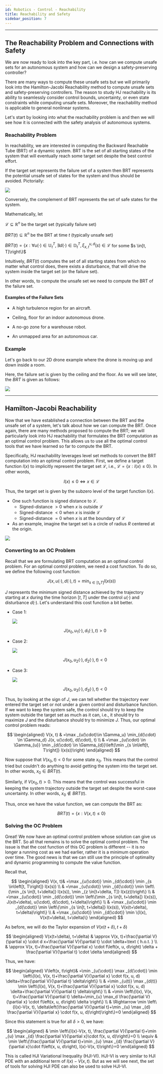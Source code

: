 ```yaml
---
id: Robotics - Control - Reachability
title: Reachability and Safety
sidebar_position: 7
---
```

---

## The Reachability Problem and Connections with Safety

We are now ready to look into the key part, i.e. how can we compute unsafe sets for an autonomous system and how can we design a safety-preserving controller?

There are many ways to compute these unsafe sets but we will primarily look into the Hamilton-Jacobi Reachability method to compute unsafe sets and safety-preserving controllers. The reason to study HJ reachability is its ability to seamlessly consider control bounds, uncertainty, or even state constraints while computing unsafe sets. Moreover, the reachability method is applicable to general nonlinear systems.

Let's start by looking into what the reachability problem is and then we will see how it is connected with the safety analysis of autonomous systems.

### Reachability Problem

In reachability, we are interested in computing the Backward Reachable Tube (BRT) of a dynamic system. BRT is the set of all starting states of the system that will eventually reach some target set despite the best control effort.

If the target set represents the failure set of a system then BRT represents the potential unsafe set of states for the system and thus should be avoided. Pictorially:

![](/img/Robotics/Reachability_1.png)

Conversely, the complement of BRT represents the set of safe states for the system.

Mathematically, let

$\mathcal{L} \subseteq \mathbb{R}^{n}$ be the target set (typically failure set)

$B R T(t) \subseteq \mathbb{R}^{n}$ be the BRT at time $t$ (typically unsafe set)

$B R T(t)=\left\{x: \forall u(\cdot) \in \mathbb{U}_{t}^{T}, \exists d(\cdot) \in \mathbb{D}_{t}^{T}, \xi_{x, t}^{u, d}(s) \in \mathcal{L}\right.$ for
some $s \in[t, T]\right\}$

Intuitively, $B R T(t)$ computes the set of all starting states from which no matter what control does, there exists a disturbance, that will drive the system inside the target set (or the failure set).

In other words, to compute the unsafe set we need to compute the BRT of the failure set.

#### Examples of the Failure Sets

- A high turbulence region for an aircraft.

- Ceiling, floor for an indoor autonomous drone.

- A no-go zone for a warehouse robot.

- An unmapped area for an autonomous car.

### Example

Let's go back to our 2D drone example where the drone is moving up and down inside a room.

Here, the failure set is given by the ceiling and the floor. As we will see later, the $B R T$ is given as follows:

![](/img/Robotics/Reachability_2.png)

---

## Hamilton-Jacobi Reachability

Now that we have established a connection between the BRT and the unsafe set of a system, let's talk about how we can compute the BRT. Once again, there are many methods proposed to compute the BRT; we will particularly look into HJ reachability that formulates the BRT computation as an optimal control problem. This allows us to use all the optimal control tools that we have learned so far to compute the BRT.

Specifically, HJ reachability leverages level set methods to convert the BRT computation into an optimal control problem. First, we define a target function $l(x)$ to implicitly represent the target set $\mathcal{L}$, i.e., $\mathcal{L}=\{x: l(x) \leq 0\}$. In other words,

$$
l(x) \leq 0 \Leftrightarrow x \in \mathcal{L}
$$

Thus, the target set is given by the subzero level of the target function $l(x)$.

- One such function is signed distance to $\mathcal{L}$.
  - Signed-distance $> 0$ when $x$ is outside $\mathcal{L}$
  - Signed-distance $< 0$ when $x$ is inside $\mathcal{L}$
  - Signed-distance $= 0$ when $x$ is at the boundary of $\mathcal{L}$
- As an example, imagine the target set is a circle of radius $R$ centered at the origin.

![](/img/Robotics/Reachability_3.png)

### Converting to an OC Problem

Recall that we are formulating BRT computation as an optimal control problem. For an optimal control problem, we need a cost function. To do so, we define the following cost function:

$$
J(x, u(\cdot), d(\cdot), t)=\min _{s \in\left[t_{s} T\right]} l(x(s))
$$

$J$ represents the minimum signed distance achieved by the trajectory starting at $x$ during the time horizon $[t, T]$ under the control $u(\cdot)$ and disturbance $d(\cdot)$. Let's understand this cost function a bit better.

- Case 1:

    ![](/img/Robotics/Reachability_4.png)

    $$
    J\left(x_{0}, u_1(\cdot), d_1(\cdot), t\right)>0
    $$

- Case 2:

    ![](/img/Robotics/Reachability_5.png)

    $$
    J\left(x_{0}, u_{2}(\cdot), d_{2}(\cdot), t\right)<0
    $$

- Case 3:

    ![](/img/Robotics/Reachability_6.png)

    $$
    J\left(x_{0}, u_{3}(\cdot), d_{3}(\cdot), t\right)<0
    $$

Thus, by looking at the sign of $J$, we can tell whether the trajectory ever entered the target set or not under a given control and disturbance function. If we want to keep the system safe, the control should try to keep the system outside the target set as much as it can, i.e., it should try to maximize $J$ and the disturbance should try to minimize $J$. Thus, our optimal control problem reads:

$$
\begin{aligned}
V(x, t) & =\max _{u(\cdot)\in \Gamma_u} \min_{d(\cdot) \in \Gamma_d} J(x, u(\cdot), d(\cdot), t) \\
& =\max _{u(\cdot) \in \Gamma_{u}} \min _{d(\cdot) \in \Gamma_{d}}\left(\min _{s \in\left[t, T\right]} l(x(s))\right)
\end{aligned}
$$

Now suppose that $V\left(x_{0}, t\right)<0$ for some state $x_{0}$. This means that the control tried but couldn't do anything to avoid getting the system into the target set. In other words, $x_{0} \in B R T(t)$.

Similarly, if $V\left(x_{0}, t\right)>0$. This means that the control was successful in keeping the system trajectory outside the target set despite the worst-case uncertainty. In other words, $x_{0} \notin B R T(t)$.

Thus, once we have the value function, we can compute the BRT as:

$$
B R T(t)=\{x: V(x, t) \leq 0\}
$$

### Solving the OC Problem

Great! We now have an optimal control problem whose solution can give us the BRT. So all that remains is to solve the optimal control problem. The issue is that the cost function of this OC problem is different -- it is no longer a running cost as we had earlier, rather it is a minimum operation over time. The good news is that we can still use the principle of optimality and dynamic programming to compute the value function.

Recall that,

$$
\begin{aligned}
V(x, t)& =\max _{u(\cdot)} \min _{d(\cdot)} \min _{s \in\left[t, T\right]} l(x(s)) \\
& =\max _{u(\cdot)} \min _{d(\cdot)} \min \left\{\min _{s \in[t, t+\delta]} l(x(s)), \min _{z \in[t+\delta, T]} l(x(z))\right\} \\
& =\max _{u(\cdot)} \min _{d(\cdot)} \min \left\{\min _{s \in[t, t+\delta]} l(x(s)), J(x(t+\delta), u(\cdot), d(\cdot), t+\delta)\right\} \\
& =\max _{u(\cdot)} \min _{d(\cdot)} \min \left\{\min _{s \in[t, t+\delta]} l(x(s)), V(x(t+\delta), t+\delta)\right\} \\
& =\max _{u(\cdot)} \min _{d(\cdot)} \min \{l(x), V(x(t+\delta), t+\delta)\}
\end{aligned}
$$

As before, we will do the Taylor expansion of $V(x(t+\delta), t+\delta)$

$$
\begin{aligned}
V(x(t+\delta), t+\delta) & \approx V(x, t)+\frac{\partial V}{\partial x} \cdot d x+\frac{\partial V}{\partial t} \cdot \delta+\text { h.o.t. } \\
& \approx V(x, t)+\frac{\partial V}{\partial x} \cdot f\left(x, u, d\right) \delta + \frac{\partial V}{\partial t} \cdot \delta
\end{aligned}
$$

Thus, we have:

$$
\begin{aligned}
V\left(x, t\right)& =\min _{u(\cdot)} \max _{d(\cdot)} \min \left\{l(x), V(x, t)+\frac{\partial V}{\partial x} \cdot f(x, u, d) \delta+\frac{\partial V}{\partial t} \delta\right\} \\
& =\min _{u(t)} \max _{d(t)} \min \left\{l(x), V(x, t)+\frac{\partial V}{\partial x} \cdot f(x, u, d) \delta+\frac{\partial V}{\partial t} \delta\right\} \\
& =\min \left\{l(x), V(x, t)+\frac{\partial V}{\partial t} \delta+\min_{u} \max_d \frac{\partial V}{\partial x} \cdot f\left(x, u, d\right) \delta \right\} \\
& \Rightarrow \min \left\{l(x)-V(x, t), \delta\left(\frac{\partial V}{\partial t}+\min _{u} \max _{d} \frac{\partial V}{\partial x} \cdot f(x, u, d)\right)\right\}=0
\end{aligned}
$$

Since this statement is true for all $\delta>0$, we have:

$$
\begin{aligned}
& \min \left\{l(x)-V(x, t), \frac{\partial V}{\partial t}+\min _{u} \max _{d} \frac{\partial V}{\partial x}\cdot f(x, u, d)\right\}=0 \\
\equiv & \min \left\{\frac{\partial V}{\partial t}+\min _{u} \max _{d} \frac{\partial V}{\partial x}\cdot f\left(x, u, d\right), l(x)-V(x, t)\right\}=0
\end{aligned}
$$

This is called HJI Variational Inequality (HJI-VI). HJI-VI is very similar to HJI PDE with an additional term of $l(x)-V(x, t)$. But as we will see next, the set of tools for solving HJI PDE can also be used to solve HJI-VI.
